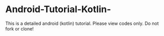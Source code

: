 # Android-Tutorial-Kotlin-
This is a detailed android (kotlin) tutorial. Please view codes only. Do not fork or clone! 
